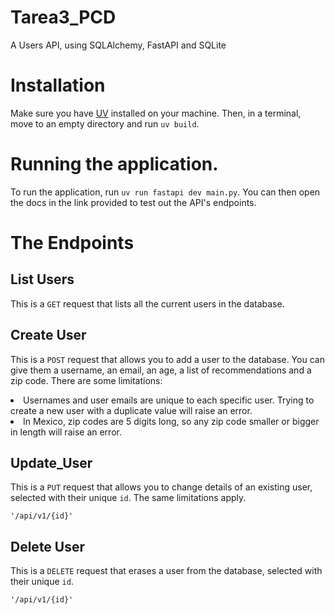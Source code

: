 # Tarea3_PCD
A Users API, using SQLAlchemy, FastAPI and SQLite

# Installation
Make sure you have [UV](https://docs.astral.sh/uv/) installed on your machine. Then, in a terminal, move to an empty directory and run `uv build`. 

# Running the application.
To run the application, run `uv run fastapi dev main.py`. You can then open the docs in the link provided to test out the API's endpoints. 

# The Endpoints

## List Users
This is a `GET` request that lists all the current users in the database. 
## Create User
This is a `POST` request that allows you to add a user to the database. You can give them a username, an email, an age, a list of recommendations and a zip code. There are some limitations:
<li> Usernames and user emails are unique to each specific user. Trying to create a new user with a duplicate value will raise an error.
<li> In Mexico, zip codes are 5 digits long, so any zip code smaller or bigger in length will raise an error.

## Update_User
This is a `PUT` request that allows you to change details of an existing user, selected with their unique `id`. The same limitations apply. 

`'/api/v1/{id}'`

## Delete User
This is a `DELETE` request that erases a user from the database, selected with their unique `id`.

`'/api/v1/{id}'`

